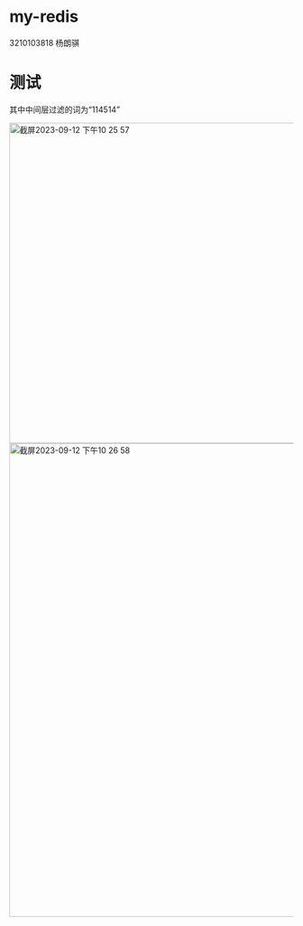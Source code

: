# my-redis
3210103818 杨朗骐
# 测试  
其中中间层过滤的词为“114514”  

<img width="567" alt="截屏2023-09-12 下午10 25 57" src="https://github.com/westoutlegenddog/my-redis/assets/103580732/182d9269-653e-4c32-bb30-1fe766275b53">  

<img width="838" alt="截屏2023-09-12 下午10 26 58" src="https://github.com/westoutlegenddog/my-redis/assets/103580732/81d1f73d-dff3-4b61-821b-ab3d21ae5c82">
